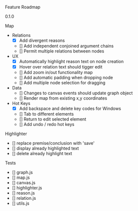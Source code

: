 Feature Roadmap

0.1.0

Map

  - Relations
    - [x] Add divergent reasons
    - [] Add independent conjoined argument chains
    - [] Permit multiple relations between nodes
  - UX
    - [x] Automatically highlight reason text on node creation
    - [x] Hover over relation text should tigger edit
    - [] Add zoom in/out functionality map
    - [] Add automatic padding when dropping node
    - [] Add multiple node selection for dragging  
  - Data
    - [] Changes to canvas events should update graph object
    - [] Render map from existing x,y coordinates
  - Hot Keys
    - [x] Add backspace and delete key codes for Windows
    - [] Tab to different elements
    - [] Return to edit selected element
    - [] Add undo / redo hot keys
  
Highlighter

  - [] replace premise/conclusion with 'save'
  - [] display already highlighted text
  - [] delete already highlight text

Tests

  - [] graph.js
  - [] map.js
  - [] canvas.js
  - [] highlighter.js
  - [] reason.js
  - [] relation.js
  - [] utils.js
